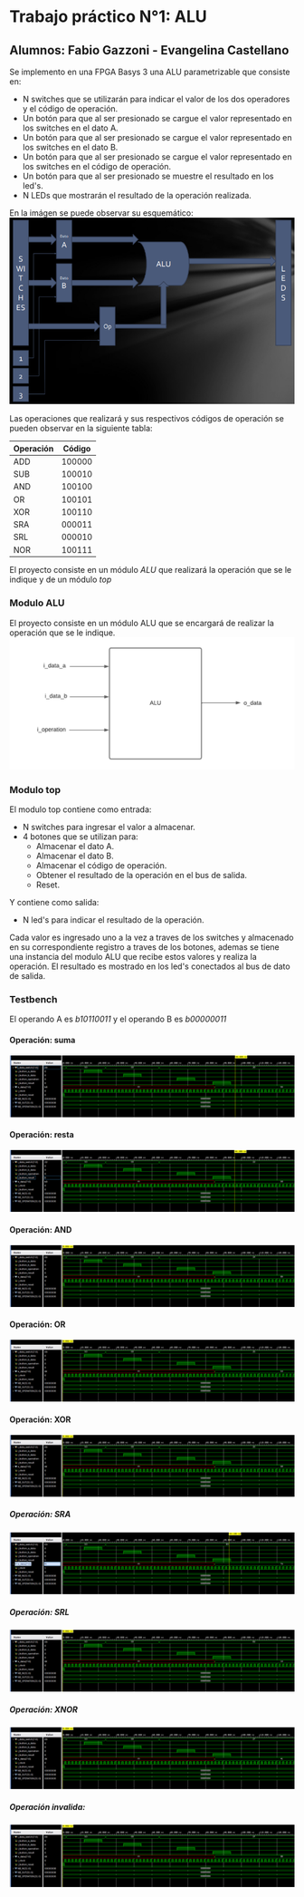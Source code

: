 # Trabajo práctico N°1: ALU

## Alumnos: Fabio Gazzoni - Evangelina Castellano 

Se implemento en una FPGA Basys 3 una ALU parametrizable que consiste en:
- N switches que se utilizarán para indicar el valor de los dos operadores y el código de operación.
- Un botón para que al ser presionado se cargue el valor representado en los switches en el dato A.
- Un botón para que al ser presionado se cargue el valor representado en los switches en el dato B.
- Un botón para que al ser presionado se cargue el valor representado en los switches en el código de operación.
-  Un botón para que al ser presionado se muestre el resultado en los led's.
- N LEDs que mostrarán el resultado de la operación realizada.

En la imágen se puede observar su esquemático:
![Esquemático de la ALU](images/ALU.png)

Las operaciones que realizará y sus respectivos códigos de operación se pueden observar en la siguiente tabla:

<center>

| Operación | Código |
| --------- | :----: |
| ADD       | 100000 |
| SUB       | 100010 |
| AND       | 100100 |
| OR        | 100101 |
| XOR       | 100110 |
| SRA       | 000011 |
| SRL       | 000010 |
| NOR       | 100111 |

</center>


El proyecto consiste en un módulo _ALU_ que realizará la operación que se le indique y de un módulo _top_ 
### Modulo ALU
El proyecto consiste en un módulo ALU que se encargará de realizar la operación que se le indique. 
![modulo alu](images/alu_module.png)

### Modulo top

El modulo top contiene como entrada:
- N switches para ingresar el valor a almacenar.
- 4 botones que se utilizan para:
    - Almacenar el dato A.
    - Almacenar el dato B.
    - Almacenar el código de operación.
    - Obtener el resultado de la operación en el bus de salida.
    - Reset.

Y contiene como salida:
- N led's para indicar el resultado de la operación.

 Cada valor es ingresado uno a la vez a traves de los switches y almacenado en su correspondiente registro a traves de los botones, ademas se tiene una instancia del modulo ALU que recibe estos valores y realiza la operación.
 El resultado es mostrado en los led's conectados al bus de dato de salida.


### Testbench
El operando A es _b10110011_ y el operando B es _b00000011_


#### Operación: suma
![suma](images/suma_operation.png)

#### Operación: resta
![resta](images/resta_operation.png)

#### Operación: AND
![and](images/and_operation.png)

#### Operación: OR
![or](images/or_operation.png)

#### Operación: XOR
![xor](images/xor_operation.png)

##### Operación: SRA
![SRA](images/sra_operation.png)

##### Operación: SRL
![SRL](images/srl_operation.png)

##### Operación: XNOR
![XNOR](images/xnor_operation.png)

##### Operación invalida:
![invalid](images/invalid_operation.png)



